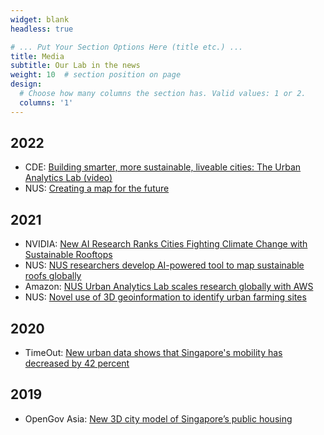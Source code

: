 ```yaml
---
widget: blank
headless: true

# ... Put Your Section Options Here (title etc.) ...
title: Media
subtitle: Our Lab in the news
weight: 10  # section position on page
design:
  # Choose how many columns the section has. Valid values: 1 or 2.
  columns: '1'
---
```


## 2022

* CDE: [Building smarter, more sustainable, liveable cities: The Urban Analytics Lab (video)](https://vimeo.com/764033095)
* NUS: [Creating a map for the future](https://news.nus.edu.sg/creating-a-map-for-the-future)

## 2021

* NVIDIA: [New AI Research Ranks Cities Fighting Climate Change with Sustainable Rooftops](https://developer.nvidia.com/blog/new-ai-research-ranks-cities-fighting-climate-change-with-sustainable-rooftops/)
* NUS: [NUS researchers develop AI-powered tool to map sustainable roofs globally](https://news.nus.edu.sg/nus-researchers-develop-ai-powered-tool-to-map-sustainable-roofs-globally/)
* Amazon: [NUS Urban Analytics Lab scales research globally with AWS](https://aws.amazon.com/blogs/publicsector/nus-urban-analytics-lab-scales-research-globally-aws/)
* NUS: [Novel use of 3D geoinformation to identify urban farming sites](https://news.nus.edu.sg/novel-use-of-3d-geoinformation-to-identify-urban-farming-sites/)

## 2020

* TimeOut: [New urban data shows that Singapore's mobility has decreased by 42 percent](https://www.timeout.com/singapore/news/new-urban-data-shows-that-singapores-mobility-has-decreased-by-42-percent-041520)

## 2019

* OpenGov Asia: [New 3D city model of Singapore’s public housing](https://opengovasia.com/new-3d-city-model-of-singapores-public-housing/)